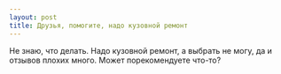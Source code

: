 ```yaml
---
layout: post 
title: Друзья, помогите, надо кузовной ремонт 
--- 
```

Не знаю, что делать. Надо кузовной ремонт, а выбрать не могу, да и отзывов плохих много. Может порекомендуете что-то?
